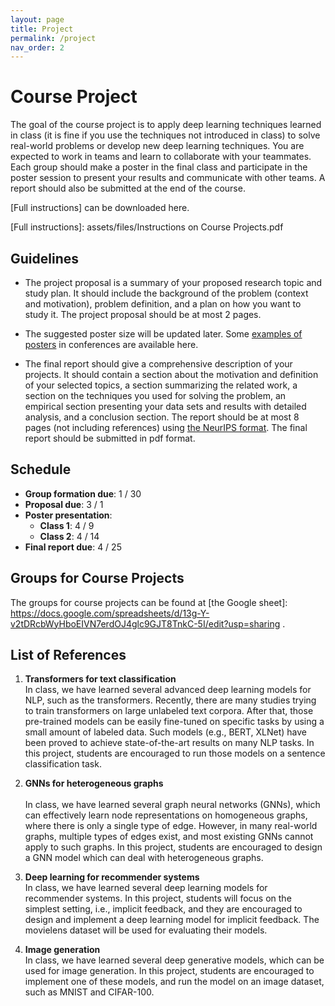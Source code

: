 ```yaml
---
layout: page
title: Project
permalink: /project
nav_order: 2
---
```


Course Project
==============

The goal of the course project is to apply deep learning techniques learned in class (it is fine if you use the techniques not introduced in class) to solve real-world problems or develop new deep learning techniques. You are expected to work in teams and learn to collaborate with your teammates. Each group should make a poster in the final class and participate in the poster session to present your results and communicate with other teams. A report should also be submitted at the end of the course.

[Full instructions] can be downloaded here.

[Full instructions]: assets/files/Instructions on Course Projects.pdf

Guidelines
----------

- The project proposal is a summary of your proposed research topic and study plan. It should include the background of the problem (context and motivation), problem definition, and a plan on how you want to study it. The project proposal should be at most 2 pages.

- The suggested poster size will be updated later. Some [examples of posters] in conferences are available here.

- The final report should give a comprehensive description of your projects. It should contain a section about the motivation and definition of your selected topics, a section summarizing the related work, a section on the techniques you used for solving the problem, an empirical section presenting your data sets and results with detailed analysis, and a conclusion section. The report should be at most 8 pages (not including references) using [the NeurIPS format]. The final report should be submitted in pdf format.

[examples of posters]: https://postersession.ai/
[the NeurIPS format]: https://nips.cc/Conferences/2015/PaperInformation/StyleFiles

Schedule
----------

- **Group formation due**: 1 / 30
- **Proposal due**: 3 / 1
- **Poster presentation**:
  - **Class 1**: 4 / 9
  - **Class 2**: 4 / 14
- **Final report due**: 4 / 25

Groups for Course Projects
----------

The groups for course projects can be found at [the Google sheet]: https://docs.google.com/spreadsheets/d/13g-Y-v2tDRcbWyHboEIVN7erdOJ4glc9GJT8TnkC-5I/edit?usp=sharing .

List of References
------------------

1. **Transformers for text classification**<br>
  In class, we have learned several advanced deep learning models for NLP, such as the transformers. Recently, there are many studies trying to train transformers on large unlabeled text corpora. After that, those pre-trained models can be easily fine-tuned on specific tasks by using a small amount of labeled data. Such models (e.g., BERT, XLNet) have been proved to achieve state-of-the-art results on many NLP tasks. In this project, students are encouraged to run those models on a sentence classification task.

2. **GNNs for heterogeneous graphs**<br>	
  In class, we have learned several graph neural networks (GNNs), which can effectively learn node representations on homogeneous graphs, where there is only a single type of edge. However, in many real-world graphs, multiple types of edges exist, and most existing GNNs cannot apply to such graphs. In this project, students are encouraged to design a GNN model which can deal with heterogeneous graphs.

3. **Deep learning for recommender systems**<br>
  In class, we have learned several deep learning models for recommender systems. In this project, students will focus on the simplest setting, i.e., implicit feedback, and they are encouraged to design and implement a deep learning model for implicit feedback. The movielens dataset will be used for evaluating their models.

4. **Image generation**<br>	
  In class, we have learned several deep generative models, which can be used for image generation. In this project, students are encouraged to implement one of these models, and run the model on an image dataset, such as MNIST and CIFAR-100.
